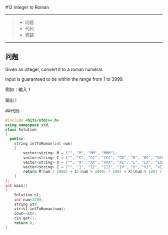 #12 Integer to Roman

---

> * 问题
> * 代码
> * 思路

---

## 问题

Given an integer, convert it to a roman numeral.

Input is guaranteed to be within the range from 1 to 3999.

例如：输入 1

输出 I

##代码

```c++
#include <bits/stdc++.h>
using namespace std;
class Solution
{
  public:
    string intToRoman(int num)
    {
        vector<string> M = {"", "M", "MM", "MMM"};
        vector<string> C = {"", "C", "CC", "CCC", "CD", "D", "DC", "DCC", "DCCC", "CM"};
        vector<string> X = {"", "X", "XX", "XXX", "XL", "L", "LX", "LXX", "LXXX", "XC"};
        vector<string> I = {"", "I", "II", "III", "IV", "V", "VI", "VII", "VIII", "IX"};
        return M[num / 1000] + C[(num % 1000) / 100] + X[(num % 100) / 10] + I[num % 10];
    }
};
int main()
{
    Solution sl;
    int num=3499;
    string str;
    str=sl.intToRoman(num);
    cout<<str;
    cin.get();
    return 0;
}
```

